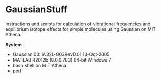 # GaussianStuff
Instructions and scripts for calculation of vibrational frequencies and equilibrium isotope effects for simple molecules using Gaussian on MIT Athena.

**System**
* Gaussian 03: IA32L-G03RevD.01 13-Oct-2005
* MATLAB R2012b (8.0.0.783) 64-bit Windows 7
* bash shell on MIT Athena
* perl